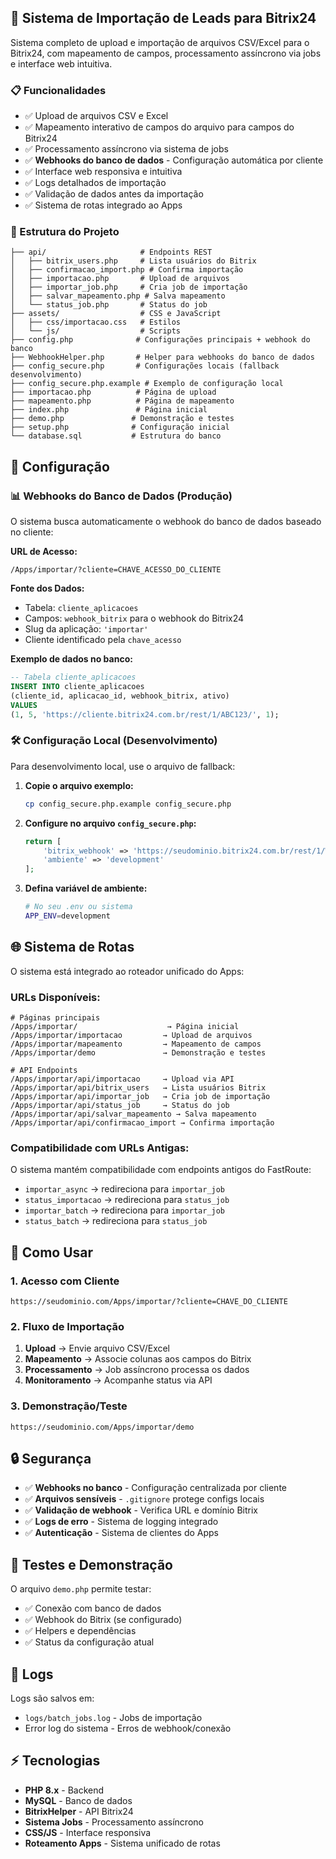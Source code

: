 ## 🚀 Sistema de Importação de Leads para Bitrix24

Sistema completo de upload e importação de arquivos CSV/Excel para o Bitrix24, com mapeamento de campos, processamento assíncrono via jobs e interface web intuitiva.

### 📋 Funcionalidades
- ✅ Upload de arquivos CSV e Excel
- ✅ Mapeamento interativo de campos do arquivo para campos do Bitrix24
- ✅ Processamento assíncrono via sistema de jobs
- ✅ **Webhooks do banco de dados** - Configuração automática por cliente
- ✅ Interface web responsiva e intuitiva
- ✅ Logs detalhados de importação
- ✅ Validação de dados antes da importação
- ✅ Sistema de rotas integrado ao Apps

### 📁 Estrutura do Projeto
```
├── api/                     # Endpoints REST
│   ├── bitrix_users.php     # Lista usuários do Bitrix
│   ├── confirmacao_import.php # Confirma importação
│   ├── importacao.php       # Upload de arquivos
│   ├── importar_job.php     # Cria job de importação
│   ├── salvar_mapeamento.php # Salva mapeamento
│   └── status_job.php       # Status do job
├── assets/                  # CSS e JavaScript
│   ├── css/importacao.css   # Estilos
│   └── js/                  # Scripts
├── config.php              # Configurações principais + webhook do banco
├── WebhookHelper.php       # Helper para webhooks do banco de dados
├── config_secure.php       # Configurações locais (fallback desenvolvimento)
├── config_secure.php.example # Exemplo de configuração local
├── importacao.php          # Página de upload
├── mapeamento.php          # Página de mapeamento
├── index.php               # Página inicial
├── demo.php               # Demonstração e testes
├── setup.php              # Configuração inicial
└── database.sql           # Estrutura do banco
```

## 🔧 Configuração

### 📊 **Webhooks do Banco de Dados (Produção)**

O sistema busca automaticamente o webhook do banco de dados baseado no cliente:

**URL de Acesso:**
```
/Apps/importar/?cliente=CHAVE_ACESSO_DO_CLIENTE
```

**Fonte dos Dados:**
- Tabela: `cliente_aplicacoes`
- Campos: `webhook_bitrix` para o webhook do Bitrix24
- Slug da aplicação: `'importar'`
- Cliente identificado pela `chave_acesso`

**Exemplo de dados no banco:**
```sql
-- Tabela cliente_aplicacoes
INSERT INTO cliente_aplicacoes 
(cliente_id, aplicacao_id, webhook_bitrix, ativo) 
VALUES 
(1, 5, 'https://cliente.bitrix24.com.br/rest/1/ABC123/', 1);
```

### 🛠️ **Configuração Local (Desenvolvimento)**

Para desenvolvimento local, use o arquivo de fallback:

1. **Copie o arquivo exemplo:**
   ```bash
   cp config_secure.php.example config_secure.php
   ```

2. **Configure no arquivo `config_secure.php`:**
   ```php
   return [
       'bitrix_webhook' => 'https://seudominio.bitrix24.com.br/rest/1/WEBHOOK_LOCAL/',
       'ambiente' => 'development'
   ];
   ```

3. **Defina variável de ambiente:**
   ```bash
   # No seu .env ou sistema
   APP_ENV=development
   ```

## 🌐 **Sistema de Rotas**

O sistema está integrado ao roteador unificado do Apps:

### URLs Disponíveis:
```
# Páginas principais
/Apps/importar/                    → Página inicial
/Apps/importar/importacao         → Upload de arquivos  
/Apps/importar/mapeamento         → Mapeamento de campos
/Apps/importar/demo               → Demonstração e testes

# API Endpoints
/Apps/importar/api/importacao     → Upload via API
/Apps/importar/api/bitrix_users   → Lista usuários Bitrix
/Apps/importar/api/importar_job   → Cria job de importação
/Apps/importar/api/status_job     → Status do job
/Apps/importar/api/salvar_mapeamento → Salva mapeamento
/Apps/importar/api/confirmacao_import → Confirma importação
```

### Compatibilidade com URLs Antigas:
O sistema mantém compatibilidade com endpoints antigos do FastRoute:
- `importar_async` → redireciona para `importar_job`
- `status_importacao` → redireciona para `status_job`
- `importar_batch` → redireciona para `importar_job`
- `status_batch` → redireciona para `status_job`

## 🚦 **Como Usar**

### 1. **Acesso com Cliente**
```
https://seudominio.com/Apps/importar/?cliente=CHAVE_DO_CLIENTE
```

### 2. **Fluxo de Importação**
1. **Upload** → Envie arquivo CSV/Excel
2. **Mapeamento** → Associe colunas aos campos do Bitrix
3. **Processamento** → Job assíncrono processa os dados
4. **Monitoramento** → Acompanhe status via API

### 3. **Demonstração/Teste**
```
https://seudominio.com/Apps/importar/demo
```

## 🔒 **Segurança**

- ✅ **Webhooks no banco** - Configuração centralizada por cliente
- ✅ **Arquivos sensíveis** - `.gitignore` protege configs locais
- ✅ **Validação de webhook** - Verifica URL e domínio Bitrix
- ✅ **Logs de erro** - Sistema de logging integrado
- ✅ **Autenticação** - Sistema de clientes do Apps

## 🧪 **Testes e Demonstração**

O arquivo `demo.php` permite testar:
- ✅ Conexão com banco de dados
- ✅ Webhook do Bitrix (se configurado)
- ✅ Helpers e dependências
- ✅ Status da configuração atual

## 📝 **Logs**

Logs são salvos em:
- `logs/batch_jobs.log` - Jobs de importação
- Error log do sistema - Erros de webhook/conexão

## ⚡ **Tecnologias**

- **PHP 8.x** - Backend
- **MySQL** - Banco de dados  
- **BitrixHelper** - API Bitrix24
- **Sistema Jobs** - Processamento assíncrono
- **CSS/JS** - Interface responsiva
- **Roteamento Apps** - Sistema unificado de rotas
